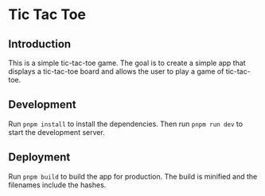 # Tic Tac Toe

## Introduction

This is a simple tic-tac-toe game. The goal is to create a simple app that displays a tic-tac-toe board and allows the user to play a game of tic-tac-toe.

## Development

Run `pnpm install` to install the dependencies. Then run `pnpm run dev` to start the development server.

## Deployment

Run `pnpm build` to build the app for production. The build is minified and the filenames include the hashes.
